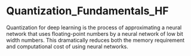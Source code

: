 # Quantization_Fundamentals_HF
Quantization for deep learning is the process of approximating a neural network that uses floating-point numbers by a neural network of low bit width numbers. This dramatically reduces both the memory requirement and computational cost of using neural networks.
